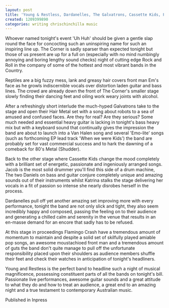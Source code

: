 ```yaml
---
layout: post
title: 'Young & Restless, Dardanelles, The Galvatrons, Cassette Kids, Flamingo Crash, Reptiles - The Corner'
created: 1209399890
categories: writing chrischinchilla music
---
```


Whoever named tonight's event 'Uh Huh' should be given a gentle slap round the face for concocting such an uninspiring name for such an inspiring line up. The Corner is sadly sparser than expected tonight but those of us present are up for a full on (especially with no mind numbingly annoying and boring lengthy sound checks) night of cutting edge Rock and Roll in the company of some of the hottest and most vibrant bands in the Country.

Reptiles are a big fuzzy mess, lank and greasy hair covers front man Em's face as he growls indiscernible vocals over distortion laden guitar and bass lines. The crowd are already down the front of The Corner's smaller stage slowly finding their dancing feet and oiling work weary joints with alcohol.

After a refreshingly short interlude the much-hyped Galvatrons take to the stage and open their Hair Metal set with a song about robots to a sea of amused and confused faces. Are they for real? Are they serious? Some much needed and essential heavy guitar is lacking in tonight's bass heavy mix but with a keyboard sound that continually gives the impression the band are about to launch into a Van Halen song and several 'Emo-lite' songs (such as forthcoming EP lead track 'When we were Kids') the band are probably set for vast commercial success and to hark the dawning of a comeback for 80's Metal (Shudder).

Back to the other stage where Cassette Kids change the mood completely with a brilliant set of energetic, passionate and ingeniously arranged songs. Jacob is the most solid drummer you'll find this side of a drum machine, The two Daniels on bass and guitar conjure completely unique and amazing sounds out of their instruments whilst Katrina stalks the stage delivering her vocals in a fit of passion so intense she nearly disrobes herself in the process.

Dardanelles pull off yet another amazing set improving more with every performance, tonight the band are not only slick and tight, they also seem incredibly happy and composed, passing the feeling on to their audience and generating a chilled calm and serenity in the venue that results in an en-masse demand for an encore that sadly has to be refused.

At this stage in proceedings Flamingo Crash have a tremendous amount of momentum to maintain and despite a solid set of skilfully played amiable pop songs, an awesome moustachioed front man and a tremendous amount of guts the band don't quite manage to pull off the unfortunate responsibility placed upon their shoulders as audience members shuffle their feet and check their watches in anticipation of tonight's headliners.

Young and Restless is the perfect band to headline such a night of musical magnificence, possessing constituent parts of all the bands on tonight's bill. Passionate live performances, awesome guitar sounds and a great attitude to what they do and how to treat an audience, a great end to an amazing night and a true testament to contemporary Australian music.

Published in Inpress
